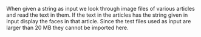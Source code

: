 When given a string as input we look through image files of various articles and read the text in them. If the text in the articles has the string given in input display the faces in that article.
Since the test files used as input are larger than 20 MB they cannot be imported here.
